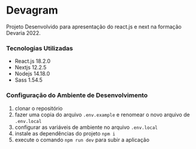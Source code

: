 # Devagram
Projeto Desenvolvido para apresentação do react.js e next na formação Devaria 2022.

### Tecnologias Utilizadas

- React.js 18.2.0
- Nextjs 12.2.5
- Nodejs 14.18.0
- Sass 1.54.5

### Configuração do Ambiente de Desenvolvimento

1. clonar o repositório
1. fazer uma copia do arquivo `.env.example` e renomear o novo arquivo de `.env.local`
1. configurar as variáveis de ambiente no arquivo `.env.local`
1. instale as dependências do projeto `npm i`
1. execute o comando `npm run dev` para subir a aplicação 
